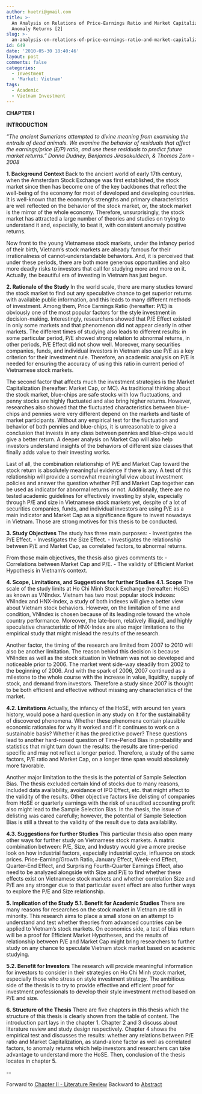 ```yaml
---
author: huetri@gmail.com
title: >-
  An Analysis on Relations of Price-Earnings Ratio and Market Capitalization to
  Anomaly Returns [2]
slug: >-
  an-analysis-on-relations-of-price-earnings-ratio-and-market-capitalization-to-anomaly-returns-2
id: 649
date: '2010-05-30 18:40:46'
layout: post
comments: false
categories:
  - Investment
  - 'Market: Vietnam'
tags:
  - Academic
  - Vietnam Investment
---
```


**CHAPTER I**

**INTRODUCTION**

_“The ancient Sumerians attempted to divine meaning from examining the entrails of dead animals. We examine the behavior of residuals that affect the earnings/price (E/P) ratio, and use these residuals to predict future market returns.”_ _Donna Dudney, Benjamas Jirasakuldech, & Thomas Zorn - 2008_

**1\. Background Context** Back to the ancient world of early 17th century, when the Amsterdam Stock Exchange was first established, the stock market since then has become one of the key backbones that reflect the well-being of the economy for most of developed and developing countries. It is well-known that the economy’s strengths and primary characteristics are well reflected on the behavior of the stock market, or, the stock market is the mirror of the whole economy. Therefore, unsurprisingly, the stock market has attracted a large number of theories and studies on trying to understand it and, especially, to beat it, with consistent anomaly positive returns.

Now front to the young Vietnamese stock markets, under the infancy period of their birth, Vietnam’s stock markets are already famous for their irrationalness of cannot-understandable behaviors. And, it is perceived that under these periods, there are both more generous opportunities and also more deadly risks to investors that call for studying more and more on it. Actually, the beautiful era of investing in Vietnam has just begun.

**2\. Rationale of the Study** In the world scale, there are many studies toward the stock market to find out any speculative chance to get superior returns with available public information, and this leads to many different methods of investment. Among them, Price Earnings Ratio (hereafter: P/E) is obviously one of the most popular factors for the style investment in decision-making. Interestingly, researchers showed that P/E Effect existed in only some markets and that phenomenon did not appear clearly in other markets. The different times of studying also leads to different results: in some particular period, P/E showed strong relation to abnormal returns, in other periods, P/E Effect did not show well. Moreover, many securities companies, funds, and individual investors in Vietnam also use P/E as a key criterion for their investment rule. Therefore, an academic analysis on P/E is needed for ensuring the accuracy of using this ratio in current period of Vietnamese stock markets.

The second factor that affects much the investment strategies is the Market Capitalization (hereafter: Market Cap, or MC). As traditional thinking about the stock market, blue-chips are safe stocks with low fluctuations, and penny stocks are highly fluctuated and also bring higher returns. However, researches also showed that the fluctuated characteristics between blue-chips and pennies were very different depend on the markets and taste of market participants. Without any empirical test for the fluctuation and behavior of both pennies and blue-chips, it is unreasonable to give a conclusion that invests in any class between pennies and blue-chips would give a better return. A deeper analysis on Market Cap will also help investors understand insights of the behaviors of different size classes that finally adds value to their investing works.

Last of all, the combination relationship of P/E and Market Cap toward the stock return is absolutely meaningful evidence if there is any. A test of this relationship will provide a somewhat meaningful view about investment policies and answer the question whether P/E and Market Cap together can be used as indicator for abnormal returns or not. Additionally, there are no tested academic guidelines for effectively investing by style, especially through P/E and size in Vietnamese stock markets yet, despite of a lot of securities companies, funds, and individual investors are using P/E as a main indicator and Market Cap as a significance figure to invest nowadays in Vietnam. Those are strong motives for this thesis to be conducted.

**3\. Study Objectives** The study has three main purposes: - Investigates the P/E Effect. - Investigates the Size Effect. - Investigates the relationship between P/E and Market Cap, as correlated factors, to abnormal returns.

From those main objectives, the thesis also gives comments to: - Correlations between Market Cap and P/E. - The validity of Efficient Market Hypothesis in Vietnam’s context.

**4\. Scope, Limitations, and Suggestions for further Studies** **4.1\. Scope** The scale of the study limits at Ho Chi Minh Stock Exchange (hereafter: HoSE) as known as VNIndex. Vietnam has two most popular stock indexes: VNIndex and HNX-Index, a study of both indexes will give a better view about Vietnam stock behaviors. However, on the limitation of time and condition, VNIndex is chosen because of its leading role toward the whole country performance. Moreover, the late-born, relatively illiquid, and highly speculative characteristic of HNX-Index are also major limitations to the empirical study that might mislead the results of the research.

Another factor, the timing of the research are limited from 2007 to 2010 will also be another limitation. The reason behind this decision is because VNIndex as well as the stock situation in Vietnam was not so developed and noticeable prior to 2006\. The market went side-way steadily from 2002 to the beginning of 2006\. And with the spark of 2006, 2007 continued as a milestone to the whole course with the increase in value, liquidity, supply of stock, and demand from investors. Therefore a study since 2007 is thought to be both efficient and effective without missing any characteristics of the market.

**4.2\. Limitations** Actually, the infancy of the HoSE, with around ten years history, would pose a hard question in any study on it for the sustainability of discovered phenomena. Whether these phenomena contain plausible economic rationales for why it worked and if it continues to work on a sustainable basis? Whether it has the predictive power? These questions lead to another hard-nosed question of Time-Period Bias in probability and statistics that might turn down the results: the results are time-period specific and may not reflect a longer period. Therefore, a study of the same factors, P/E ratio and Market Cap, on a longer time span would absolutely more favorable.

Another major limitation to the thesis is the potential of Sample Selection Bias. The thesis excluded certain kind of stocks due to many reasons, included data availability, avoidance of IPO Effect, etc. that might affect to the validity of the results. Other objective factors like delisting of companies from HoSE or quarterly earnings with the risk of unaudited accounting profit also might lead to the Sample Selection Bias. In the thesis, the issue of delisting was cared carefully; however, the potential of Sample Selection Bias is still a threat to the validity of the result due to data availability.

**4.3\. Suggestions for further Studies** This particular thesis also open many other ways for further study on Vietnamese stock markets. A matrix combination between: P/E, Size, and Industry would give a more precise look on how industrial factors, especially industrial cycle, influence on stock prices. Price-Earning/Growth Ratio, January Effect, Week-end Effect, Quarter-End Effect, and Surprising Fourth-Quarter Earnings Effect, also need to be analyzed alongside with Size and P/E to find whether these effects exist on Vietnamese stock markets and whether correlation Size and P/E are any stronger due to that particular event effect are also further ways to explore the P/E and Size relationship.

**5\. Implication of the Study** **5.1\. Benefit for Academic Studies** There are many reasons for researches on the stock market in Vietnam are still in minority. This research aims to place a small stone on an attempt to understand and test whether theories from advanced countries can be applied to Vietnam’s stock markets. On economics side, a test of bias return will be a proof for Efficient Market Hypotheses, and the results of relationship between P/E and Market Cap might bring researchers to further study on any chance to speculate Vietnam stock market based on academic studying.

**5.2\. Benefit for Investors** The research will provide meaningful information for investors to consider in their strategies on Ho Chi Minh stock market, especially those who stress on style investment strategy. The ambitious side of the thesis is to try to provide effective and efficient proof for investment professionals to develop their style investment method based on P/E and size.

**6\. Structure of the Thesis** There are five chapters in this thesis which the structure of this thesis is clearly shown from the table of content. The introduction part lays in the chapter 1\. Chapter 2 and 3 discuss about literature review and study design respectively. Chapter 4 shows the empirical test and discusses the results: whether any relations between P/E ratio and Market Capitalization, as stand-alone factor as well as correlated factors, to anomaly returns which help investors and researchers can take advantage to understand more the HoSE. Then, conclusion of the thesis locates in chapter 5.

--

Forward to [Chapter II - Literature Review](https://huetri.com/2010/05/30/an-analysis-on-relations-of-price-earnings-ratio-and-market-capitalization-to-anomaly-returns-3/ "Chapter II - Literature Review") Backward to [Abstract](https://huetri.com/2010/05/30/an-analysis-on-relations-of-price-earnings-ratio-and-market-capitalization-to-anomaly-returns-1/ "Abstract")